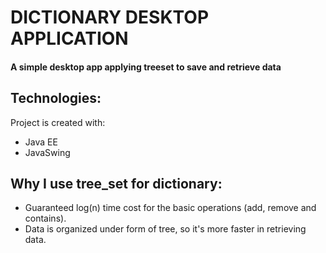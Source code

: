 # DICTIONARY DESKTOP APPLICATION
#### A simple desktop app applying treeset to save and retrieve data
## Technologies:
Project is created with:
* Java EE
* JavaSwing

## Why I use tree_set for dictionary:
- Guaranteed log(n) time cost for the basic operations (add, remove and contains).
- Data is organized under form of tree, so it's more faster in retrieving data.

